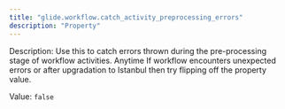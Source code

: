 ```yaml
---
title: "glide.workflow.catch_activity_preprocessing_errors"
description: "Property"
---
```


Description: Use this to catch errors thrown during the pre-processing stage of workflow activities. 
Anytime If workflow encounters unexpected errors or after upgradation to Istanbul then try flipping off the property value.

Value: `false`